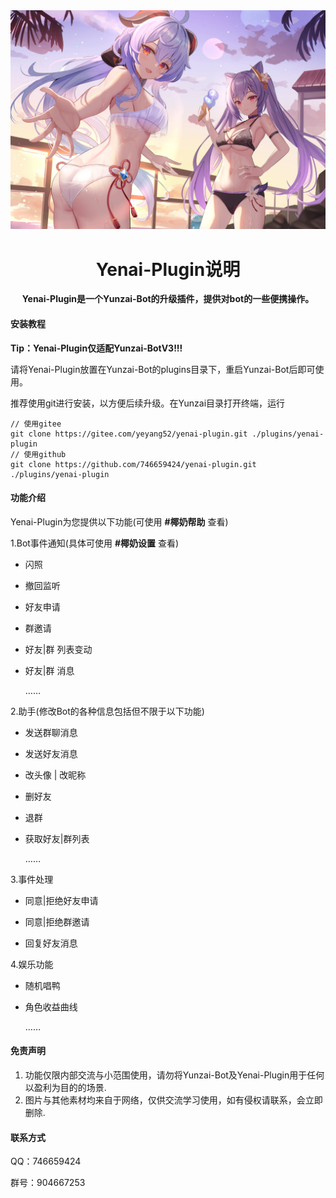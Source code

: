 <div align="center">
  <img src="resources/img/yeyang.jpg" alt="甘雨" width = "800">
  </a><br>

<h1>Yenai-Plugin说明</h1>
<b>Yenai-Plugin是一个Yunzai-Bot的升级插件，提供对bot的一些便携操作。</b>

</div>


#### 安装教程
**Tip：Yenai-Plugin仅适配Yunzai-BotV3!!!**

请将Yenai-Plugin放置在Yunzai-Bot的plugins目录下，重启Yunzai-Bot后即可使用。

推荐使用git进行安装，以方便后续升级。在Yunzai目录打开终端，运行

```
// 使用gitee
git clone https://gitee.com/yeyang52/yenai-plugin.git ./plugins/yenai-plugin
// 使用github
git clone https://github.com/746659424/yenai-plugin.git ./plugins/yenai-plugin
```

#### 功能介绍

Yenai-Plugin为您提供以下功能(可使用 **#椰奶帮助**  查看)

1.Bot事件通知(具体可使用 **#椰奶设置** 查看)

- 闪照

- 撤回监听

- 好友申请

- 群邀请

- 好友|群 列表变动

- 好友|群 消息

  ……

2.助手(修改Bot的各种信息包括但不限于以下功能)

- 发送群聊消息

- 发送好友消息

- 改头像 | 改昵称 

- 删好友

- 退群

- 获取好友|群列表

  ……

3.事件处理

- 同意|拒绝好友申请

- 同意|拒绝群邀请

- 回复好友消息

4.娱乐功能

- 随机唱鸭

- 角色收益曲线

  ……



#### 免责声明

1. 功能仅限内部交流与小范围使用，请勿将Yunzai-Bot及Yenai-Plugin用于任何以盈利为目的的场景.
2. 图片与其他素材均来自于网络，仅供交流学习使用，如有侵权请联系，会立即删除.

#### 联系方式

QQ：746659424

群号：904667253
